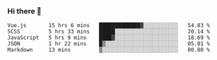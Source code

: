 ### Hi there 👋

<!--
**xin-code/Xin-code** is a ✨ _special_ ✨ repository because its `README.md` (this file) appears on your GitHub profile.

Here are some ideas to get you started:
<!--START_SECTION:waka-->
```text
Vue.js       15 hrs 6 mins   █████████████▓░░░░░░░░░░░   54.83 % 
SCSS         5 hrs 33 mins   █████░░░░░░░░░░░░░░░░░░░░   20.14 % 
JavaScript   5 hrs 9 mins    ████▓░░░░░░░░░░░░░░░░░░░░   18.69 % 
JSON         1 hr 22 mins    █▒░░░░░░░░░░░░░░░░░░░░░░░   05.01 % 
Markdown     13 mins         ▒░░░░░░░░░░░░░░░░░░░░░░░░   00.80 % 
```
<!--END_SECTION:waka-->
